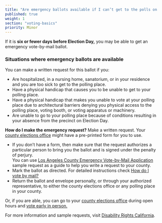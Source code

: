 ```yaml
---
title: "Are emergency ballots available if I can’t get to the polls on Election Day?"
published: true
weight: 1
section: "voting-basics"
priority: Minor
---
```

If it is **six or fewer days before Election Day,** you may be able to get an emergency vote-by-mail ballot.  

### Situations where emergency ballots are available  
You can make a written request for this ballot if you:  
- Are hospitalized, in a nursing home, sanatorium, or in your residence and you are too sick to get to the polling place.
- Have a physical handicap that causes you to be unable to get to your polling place.
- Have a physical handicap that makes you unable to vote at your polling place due to architectural barriers denying you physical access to the polling place, voting booth, or voting apparatus or machinery.
- Are unable to go to your polling place because of conditions resulting in your absence from the precinct on Election Day.

**How do I make the emergency request?**
Make a written request. Your [county elections office](http://www.sos.ca.gov/elections/voting-resources/new-voters/county-elections-offices/) might have a pre-printed form for you to use.  
- If you don’t have a form, then make sure that the request authorizes a particular person to bring you the ballot and is signed under the penalty of perjury.  
	You can use [Los Angeles County Emergency Vote-by-Mail Application](https://www.lavote.net/documents/emergency-vote-by-mail-application.pdf) sample request as a guide to help you write a request to your county.
- Mark the ballot as directed. For detailed instructions check [How do I vote by mail?](#item-vote-by-mail)
- Return the ballot and envelope personally, or through your authorized representative, to either the county elections office or any polling place in your county.  

Or, if you are able, you can go to your [county elections office](http://www.sos.ca.gov/elections/voting-resources/new-voters/county-elections-offices/) during open hours and [vote early in person.](#item-vote-early-in-person)  

For more information and sample requests, visit [Disability Rights California](http://www.disabilityrightsca.org/OPR/Empowerment/HospVoter.htm).